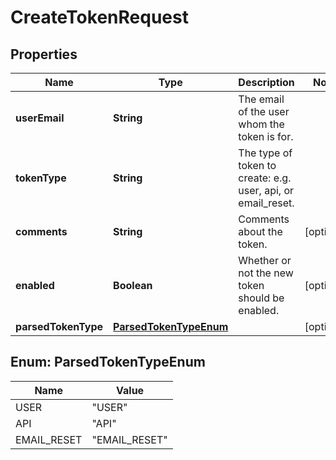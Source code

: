 
# CreateTokenRequest

## Properties
Name | Type | Description | Notes
------------ | ------------- | ------------- | -------------
**userEmail** | **String** | The email of the user whom the token is for. | 
**tokenType** | **String** | The type of token to create: e.g. user, api, or email_reset. | 
**comments** | **String** | Comments about the token. |  [optional]
**enabled** | **Boolean** | Whether or not the new token should be enabled. |  [optional]
**parsedTokenType** | [**ParsedTokenTypeEnum**](#ParsedTokenTypeEnum) |  |  [optional]


<a name="ParsedTokenTypeEnum"></a>
## Enum: ParsedTokenTypeEnum
Name | Value
---- | -----
USER | &quot;USER&quot;
API | &quot;API&quot;
EMAIL_RESET | &quot;EMAIL_RESET&quot;



